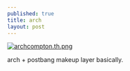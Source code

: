 ```yaml
---
published: true
title: arch
layout: post
---
```

[![archcompton.th.png](https://cdn.scrot.moe/images/2016/01/11/archcompton.th.png)](https://cdn.scrot.moe/images/2016/01/11/archcompton.png)

arch + postbang makeup layer basically.